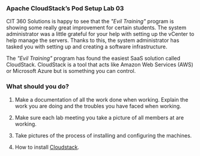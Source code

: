### Apache CloudStack’s Pod Setup Lab 03

CIT 360 Solutions is happy to see that the *"Evil Training"* program is showing some really great improvement for certain students. The system administrator was a little grateful for your help with setting up the vCenter to help manage the servers. Thanks to this, the system administrator has tasked you with setting up and creating a software infrastructure.

The *"Evil Training"* program has found the easiest SaaS solution called CloudStack. CloudStack is a tool that acts like Amazon Web Services (AWS) or Microsoft Azure but is something you can control.



### What should you do?

1. Make a documentation of all the work done when working. Explain the work you are doing and the troubles you have faced when working.

1. Make sure each lab meeting you take a picture of all members at are working.

1. Take pictures of the process of installing and configuring the machines.

1. How to install [Cloudstack](https://docs.cloudstack.apache.org/en/4.20.0.0/). 